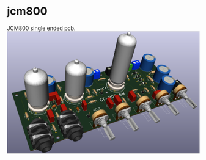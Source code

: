 # jcm800
JCM800 single ended pcb.
![Alt text](https://github.com/DarioIriberri/jcm800/blob/master/demo.PNG?raw=true "GT-800")
